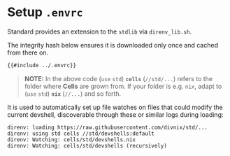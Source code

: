 # Setup `.envrc`

Standard provides an extension to the `stdlib` via `direnv_lib.sh`.

The integrity hash below ensures it is downloaded only once and cached
from there on.

```bash
{{#include ../.envrc}}
```

> **NOTE:**
> In the above code (`use` `std`) **`cells`** (`//std/...`) refers to the
> folder where **Cells** are grown from. If your folder is e.g. `nix`, adapt
> to (`use` `std`) **`nix`** (`//...`) and so forth.

It is used to automatically set up file watches on files that could modify the
current devshell, discoverable through these or similar logs during loading:

```console
direnv: loading https://raw.githubusercontent.com/divnix/std/...
direnv: using std cells //std/devshells:default
direnv: Watching: cells/std/devshells.nix
direnv: Watching: cells/std/devshells (recursively)
```
